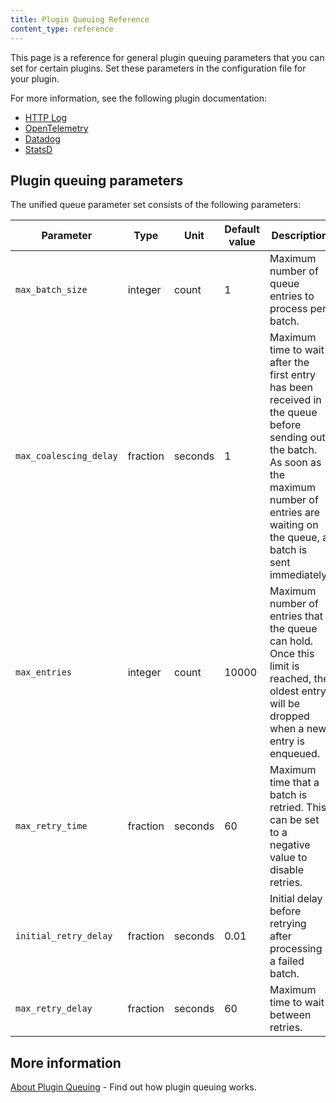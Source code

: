 ```yaml
---
title: Plugin Queuing Reference
content_type: reference
---
```


This page is a reference for general plugin queuing parameters that you can set for certain plugins. Set these parameters in the configuration file for your plugin.

For more information, see the following plugin documentation:

* [HTTP Log](/hub/kong-inc/http-log/)
* [OpenTelemetry](/hub/kong-inc/opentelemetry/)
* [Datadog](/hub/kong-inc/datadog/)
* [StatsD](/hub/kong-inc/statsd/)

## Plugin queuing parameters

The unified queue parameter set consists of the following parameters:

| Parameter      | Type | Unit | Default value | Description |
| --------- | ---------- | ---------- | ---------- | ---------- |
|`max_batch_size` | integer | count | 1 | Maximum number of queue entries to process per batch. |
|`max_coalescing_delay` | fraction | seconds | 1 | Maximum time to wait after the first entry has been received in the queue before sending out the batch. As soon as the maximum number of entries are waiting on the queue, a batch is sent immediately. |
|`max_entries` | integer | count | 10000 | Maximum number of entries that the queue can hold. Once this limit is reached, the oldest entry will be dropped when a new entry is enqueued. |
|`max_retry_time` | fraction | seconds | 60 | Maximum time that a batch is retried. This can be set to a negative value to disable retries. |
|`initial_retry_delay` | fraction | seconds | 0.01 | Initial delay before retrying after processing a failed batch. |
|`max_retry_delay` | fraction | seconds | 60 | Maximum time to wait between retries. |

## More information

[About Plugin Queuing](/gateway/{{page.release}}/kong-plugins/queue/) - Find out how plugin queuing works.
